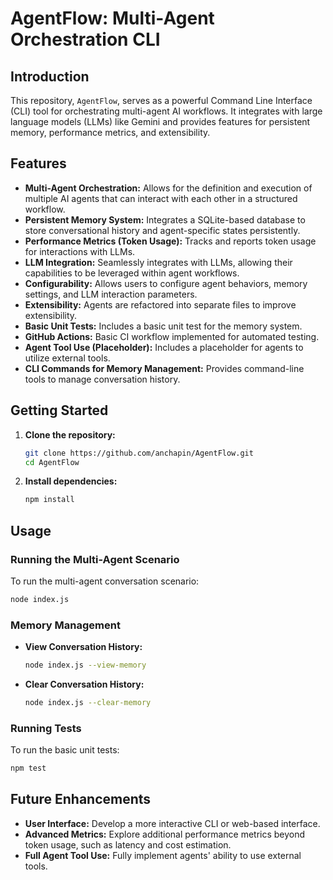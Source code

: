 # AgentFlow: Multi-Agent Orchestration CLI

## Introduction

This repository, `AgentFlow`, serves as a powerful Command Line Interface (CLI) tool for orchestrating multi-agent AI workflows. It integrates with large language models (LLMs) like Gemini and provides features for persistent memory, performance metrics, and extensibility.

## Features

*   **Multi-Agent Orchestration:** Allows for the definition and execution of multiple AI agents that can interact with each other in a structured workflow.
*   **Persistent Memory System:** Integrates a SQLite-based database to store conversational history and agent-specific states persistently.
*   **Performance Metrics (Token Usage):** Tracks and reports token usage for interactions with LLMs.
*   **LLM Integration:** Seamlessly integrates with LLMs, allowing their capabilities to be leveraged within agent workflows.
*   **Configurability:** Allows users to configure agent behaviors, memory settings, and LLM interaction parameters.
*   **Extensibility:** Agents are refactored into separate files to improve extensibility.
*   **Basic Unit Tests:** Includes a basic unit test for the memory system.
*   **GitHub Actions:** Basic CI workflow implemented for automated testing.
*   **Agent Tool Use (Placeholder):** Includes a placeholder for agents to utilize external tools.
*   **CLI Commands for Memory Management:** Provides command-line tools to manage conversation history.

## Getting Started

1.  **Clone the repository:**
    ```bash
    git clone https://github.com/anchapin/AgentFlow.git
    cd AgentFlow
    ```

2.  **Install dependencies:**
    ```bash
    npm install
    ```

## Usage

### Running the Multi-Agent Scenario

To run the multi-agent conversation scenario:

```bash
node index.js
```

### Memory Management

*   **View Conversation History:**
    ```bash
    node index.js --view-memory
    ```

*   **Clear Conversation History:**
    ```bash
    node index.js --clear-memory
    ```

### Running Tests

To run the basic unit tests:

```bash
npm test
```

## Future Enhancements

*   **User Interface:** Develop a more interactive CLI or web-based interface.
*   **Advanced Metrics:** Explore additional performance metrics beyond token usage, such as latency and cost estimation.
*   **Full Agent Tool Use:** Fully implement agents' ability to use external tools.
